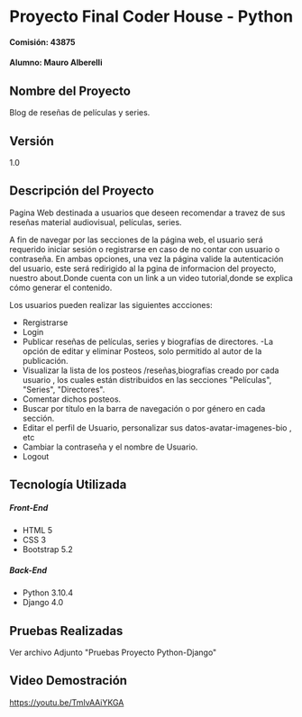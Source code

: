
# Proyecto Final Coder House - Python
#### Comisión: 43875
#### Alumno: Mauro Alberelli

## Nombre del Proyecto
Blog de reseñas de películas y series.

## Versión
1.0

## Descripción del Proyecto
Pagina Web destinada a usuarios que deseen recomendar a travez de sus reseñas material audiovisual, películas, series.

A fin de navegar por las secciones de la página web, el usuario será requerido iniciar sesión o registrarse en caso de no contar con usuario o contraseña. En ambas opciones, una vez la página valide la autenticación del usuario, este será redirigido al la pgina de informacion del proyecto, nuestro about.Donde cuenta con un link a un video tutorial,donde se explica cómo  generar el contenido.

Los usuarios pueden realizar las siguientes accciones:
- Rergistrarse
- Login 
- Publicar reseñas de películas, series y biografías de directores.
-La opción de editar y eliminar Posteos,  solo permitido al autor de la publicación.
- Visualizar la lista de los posteos /reseñas,biografías creado por cada usuario , los cuales están distribuidos en las secciones "Películas", "Series", "Directores".
- Comentar dichos posteos.
- Buscar por título en la barra de navegación o por género en cada sección.
- Editar el perfil de Usuario, personalizar sus datos-avatar-imagenes-bio , etc
- Cambiar la contraseña y el nombre de Usuario.
- Logout


## Tecnología Utilizada

##### Front-End
- HTML 5
- CSS 3
- Bootstrap 5.2

##### Back-End
- Python 3.10.4
- Django 4.0


## Pruebas Realizadas

Ver archivo Adjunto "Pruebas Proyecto Python-Django"

## Video Demostración

https://youtu.be/TmIvAAiYKGA







